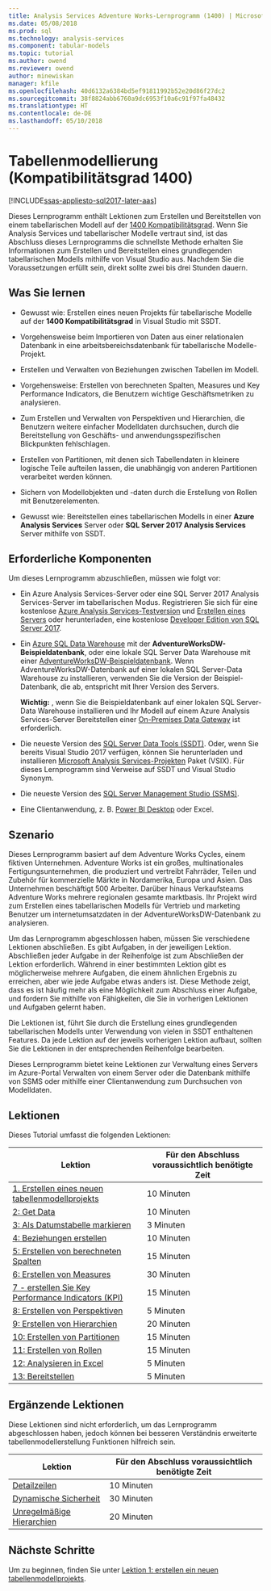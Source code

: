```yaml
---
title: Analysis Services Adventure Works-Lernprogramm (1400) | Microsoft Docs
ms.date: 05/08/2018
ms.prod: sql
ms.technology: analysis-services
ms.component: tabular-models
ms.topic: tutorial
ms.author: owend
ms.reviewer: owend
author: minewiskan
manager: kfile
ms.openlocfilehash: 40d6132a6384bd5ef91811992b52e20d86f27dc2
ms.sourcegitcommit: 38f8824abb6760a9dc6953f10a6c91f97fa48432
ms.translationtype: HT
ms.contentlocale: de-DE
ms.lasthandoff: 05/10/2018
---
```

# <a name="tabular-modeling-1400-compatibility-level"></a>Tabellenmodellierung (Kompatibilitätsgrad 1400)

[!INCLUDE[ssas-appliesto-sql2017-later-aas](../../includes/ssas-appliesto-sql2017-later-aas.md)]

Dieses Lernprogramm enthält Lektionen zum Erstellen und Bereitstellen von einem tabellarischen Modell auf der [1400 Kompatibilitätsgrad](../tabular-models/compatibility-level-for-tabular-models-in-analysis-services.md). Wenn Sie Analysis Services und tabellarischer Modelle vertraut sind, ist das Abschluss dieses Lernprogramms die schnellste Methode erhalten Sie Informationen zum Erstellen und Bereitstellen eines grundlegenden tabellarischen Modells mithilfe von Visual Studio aus. Nachdem Sie die Voraussetzungen erfüllt sein, direkt sollte zwei bis drei Stunden dauern.  
  
## <a name="what-you-learn"></a>Was Sie lernen   
  
-   Gewusst wie: Erstellen eines neuen Projekts für tabellarische Modelle auf der **1400 Kompatibilitätsgrad** in Visual Studio mit SSDT.
  
-   Vorgehensweise beim Importieren von Daten aus einer relationalen Datenbank in eine arbeitsbereichsdatenbank für tabellarische Modelle-Projekt.  
  
-   Erstellen und Verwalten von Beziehungen zwischen Tabellen im Modell.  
  
-   Vorgehensweise: Erstellen von berechneten Spalten, Measures und Key Performance Indicators, die Benutzern wichtige Geschäftsmetriken zu analysieren.  
  
-   Zum Erstellen und Verwalten von Perspektiven und Hierarchien, die Benutzern weitere einfacher Modelldaten durchsuchen, durch die Bereitstellung von Geschäfts- und anwendungsspezifischen Blickpunkten fehlschlagen.  
  
-   Erstellen von Partitionen, mit denen sich Tabellendaten in kleinere logische Teile aufteilen lassen, die unabhängig von anderen Partitionen verarbeitet werden können.  
  
-   Sichern von Modellobjekten und -daten durch die Erstellung von Rollen mit Benutzerelementen.  
  
-   Gewusst wie: Bereitstellen eines tabellarischen Modells in einer **Azure Analysis Services** Server oder **SQL Server 2017 Analysis Services** Server mithilfe von SSDT.  
  
## <a name="prerequisites"></a>Erforderliche Komponenten  

Um dieses Lernprogramm abzuschließen, müssen wie folgt vor:  
  
-   Ein Azure Analysis Services-Server oder eine SQL Server 2017 Analysis Services-Server im tabellarischen Modus. Registrieren Sie sich für eine kostenlose [Azure Analysis Services-Testversion](https://azure.microsoft.com/services/analysis-services/) und [Erstellen eines Servers](https://docs.microsoft.com/azure/analysis-services/analysis-services-create-server) oder herunterladen, eine kostenlose [Developer Edition von SQL Server 2017](https://www.microsoft.com/sql-server/sql-server-downloads).

-   Ein [Azure SQL Data Warehouse](https://docs.microsoft.com/azure/sql-data-warehouse/create-data-warehouse-portal) mit der **AdventureWorksDW-Beispieldatenbank**, oder eine lokale SQL Server Data Warehouse mit einer [AdventureWorksDW-Beispieldatenbank](https://github.com/Microsoft/sql-server-samples/releases/tag/adventureworks). Wenn AdventureWorksDW-Datenbank auf einer lokalen SQL Server-Data Warehouse zu installieren, verwenden Sie die Version der Beispiel-Datenbank, die ab, entspricht mit Ihrer Version des Servers. 

    **Wichtig:** , wenn Sie die Beispieldatenbank auf einer lokalen SQL Server-Data Warehouse installieren und Ihr Modell auf einem Azure Analysis Services-Server Bereitstellen einer [On-Premises Data Gateway](https://docs.microsoft.com/azure/analysis-services/analysis-services-gateway) ist erforderlich.

-   Die neueste Version des [SQL Server Data Tools (SSDT)](https://msdn.microsoft.com/library/mt204009.aspx). Oder, wenn Sie bereits Visual Studio 2017 verfügen, können Sie herunterladen und installieren [Microsoft Analysis Services-Projekten](https://marketplace.visualstudio.com/items?itemName=ProBITools.MicrosoftAnalysisServicesModelingProjects) Paket (VSIX). Für dieses Lernprogramm sind Verweise auf SSDT und Visual Studio Synonym. 

-   Die neueste Version des [SQL Server Management Studio (SSMS)](https://docs.microsoft.com/sql/ssms/download-sql-server-management-studio-ssms).    

-   Eine Clientanwendung, z. B. [Power BI Desktop](https://powerbi.microsoft.com/desktop/) oder Excel. 

## <a name="scenario"></a>Szenario  

Dieses Lernprogramm basiert auf dem Adventure Works Cycles, einem fiktiven Unternehmen. Adventure Works ist ein großes, multinationales Fertigungsunternehmen, die produziert und vertreibt Fahrräder, Teilen und Zubehör für kommerzielle Märkte in Nordamerika, Europa und Asien. Das Unternehmen beschäftigt 500 Arbeiter. Darüber hinaus Verkaufsteams Adventure Works mehrere regionalen gesamte marktbasis. Ihr Projekt wird zum Erstellen eines tabellarischen Modells für Vertrieb und marketing Benutzer um internetumsatzdaten in der AdventureWorksDW-Datenbank zu analysieren.  
  
Um das Lernprogramm abgeschlossen haben, müssen Sie verschiedene Lektionen abschließen. Es gibt Aufgaben, in der jeweiligen Lektion. Abschließen jeder Aufgabe in der Reihenfolge ist zum Abschließen der Lektion erforderlich. Während in einer bestimmten Lektion gibt es möglicherweise mehrere Aufgaben, die einem ähnlichen Ergebnis zu erreichen, aber wie jede Aufgabe etwas anders ist. Diese Methode zeigt, dass es ist häufig mehr als eine Möglichkeit zum Abschluss einer Aufgabe, und fordern Sie mithilfe von Fähigkeiten, die Sie in vorherigen Lektionen und Aufgaben gelernt haben.  
  
Die Lektionen ist, führt Sie durch die Erstellung eines grundlegenden tabellarischen Modells unter Verwendung von vielen in SSDT enthaltenen Features. Da jede Lektion auf der jeweils vorherigen Lektion aufbaut, sollten Sie die Lektionen in der entsprechenden Reihenfolge bearbeiten.
  
Dieses Lernprogramm bietet keine Lektionen zur Verwaltung eines Servers im Azure-Portal Verwalten von einem Server oder die Datenbank mithilfe von SSMS oder mithilfe einer Clientanwendung zum Durchsuchen von Modelldaten. 


## <a name="lessons"></a>Lektionen  

Dieses Tutorial umfasst die folgenden Lektionen:  
  
|Lektion|Für den Abschluss voraussichtlich benötigte Zeit|  
|----------|------------------------------|  
|[1. Erstellen eines neuen tabellenmodellprojekts](../tutorial-tabular-1400/as-lesson-1-create-a-new-tabular-model-project.md)|10 Minuten|  
|[2: Get Data](../tutorial-tabular-1400/as-lesson-2-get-data.md)|10 Minuten|  
|[3: Als Datumstabelle markieren](../tutorial-tabular-1400/as-lesson-3-mark-as-date-table.md)|3 Minuten|  
|[4: Beziehungen erstellen](../tutorial-tabular-1400/as-lesson-4-create-relationships.md)|10 Minuten|  
|[5: Erstellen von berechneten Spalten](../tutorial-tabular-1400/as-lesson-5-create-calculated-columns.md)|15 Minuten|
|[6: Erstellen von Measures](../tutorial-tabular-1400/as-lesson-6-create-measures.md)|30 Minuten|  
|[7 - erstellen Sie Key Performance Indicators (KPI)](../tutorial-tabular-1400/as-lesson-7-create-key-performance-indicators.md)|15 Minuten|  
|[8: Erstellen von Perspektiven](../tutorial-tabular-1400/as-lesson-8-create-perspectives.md)|5 Minuten|  
|[9: Erstellen von Hierarchien](../tutorial-tabular-1400/as-lesson-9-create-hierarchies.md)|20 Minuten|  
|[10: Erstellen von Partitionen](../tutorial-tabular-1400/as-lesson-10-create-partitions.md)|15 Minuten|  
|[11: Erstellen von Rollen](../tutorial-tabular-1400/as-lesson-11-create-roles.md)|15 Minuten|  
|[12: Analysieren in Excel](../tutorial-tabular-1400/as-lesson-12-analyze-in-excel.md)|5 Minuten| 
|[13: Bereitstellen](../tutorial-tabular-1400/as-lesson-13-deploy.md)|5 Minuten|  
  
## <a name="supplemental-lessons"></a>Ergänzende Lektionen  

Diese Lektionen sind nicht erforderlich, um das Lernprogramm abgeschlossen haben, jedoch können bei besseren Verständnis erweiterte tabellenmodellerstellung Funktionen hilfreich sein.  
  
|Lektion|Für den Abschluss voraussichtlich benötigte Zeit|  
|----------|------------------------------|  
|[Detailzeilen](../tutorial-tabular-1400/as-supplemental-lesson-detail-rows.md)|10 Minuten|
|[Dynamische Sicherheit](../tutorial-tabular-1400/as-supplemental-lesson-dynamic-security.md)|30 Minuten|
|[Unregelmäßige Hierarchien](../tutorial-tabular-1400/as-supplemental-lesson-ragged-hierarchies.md)|20 Minuten| 

  
## <a name="next-steps"></a>Nächste Schritte  

Um zu beginnen, finden Sie unter [Lektion 1: erstellen ein neuen tabellenmodellprojekts](../tutorial-tabular-1400/as-lesson-1-create-a-new-tabular-model-project.md).  
  
  
  

